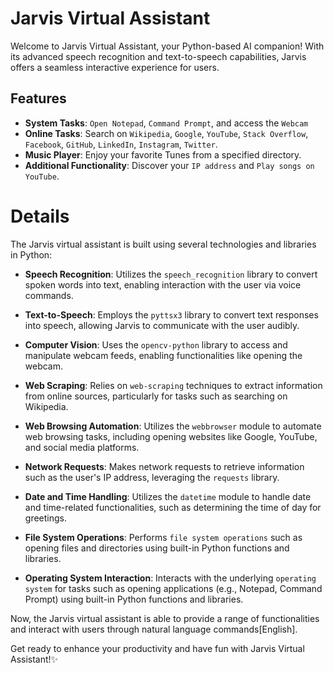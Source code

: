 
# Jarvis Virtual Assistant

Welcome to Jarvis Virtual Assistant, your Python-based AI companion! With its advanced speech recognition and text-to-speech capabilities, Jarvis offers a seamless interactive experience for users.

## Features

- **System Tasks**: `Open Notepad`, `Command Prompt`, and access the `Webcam`
- **Online Tasks**: Search on `Wikipedia`, `Google`, `YouTube`, `Stack Overflow`, `Facebook`, `GitHub`, `LinkedIn`, `Instagram`, `Twitter`.
- **Music Player**: Enjoy your favorite Tunes from a specified directory.
- **Additional Functionality**: Discover your `IP address` and `Play songs on YouTube`.

# Details

The Jarvis virtual assistant is built using several technologies and libraries in Python:

- **Speech Recognition**: Utilizes the `speech_recognition` library to convert spoken words into text, enabling interaction with the user via voice commands.
  
- **Text-to-Speech**: Employs the `pyttsx3` library to convert text responses into speech, allowing Jarvis to communicate with the user audibly.

- **Computer Vision**: Uses the `opencv-python` library to access and manipulate webcam feeds, enabling functionalities like opening the webcam.

- **Web Scraping**: Relies on `web-scraping` techniques to extract information from online sources, particularly for tasks such as searching on Wikipedia.

- **Web Browsing Automation**: Utilizes the `webbrowser` module to automate web browsing tasks, including opening websites like Google, YouTube, and social media platforms.

- **Network Requests**: Makes network requests to retrieve information such as the user's IP address, leveraging the `requests` library.

- **Date and Time Handling**: Utilizes the `datetime` module to handle date and time-related functionalities, such as determining the time of day for greetings.

- **File System Operations**: Performs `file system operations` such as opening files and directories using built-in Python functions and libraries.

- **Operating System Interaction**: Interacts with the underlying `operating system` for tasks such as opening applications (e.g., Notepad, Command Prompt) using built-in Python functions and libraries.

Now, the Jarvis virtual assistant is able to provide a range of functionalities and interact with users through natural language commands[English].

Get ready to enhance your productivity and have fun with Jarvis Virtual Assistant!✨
